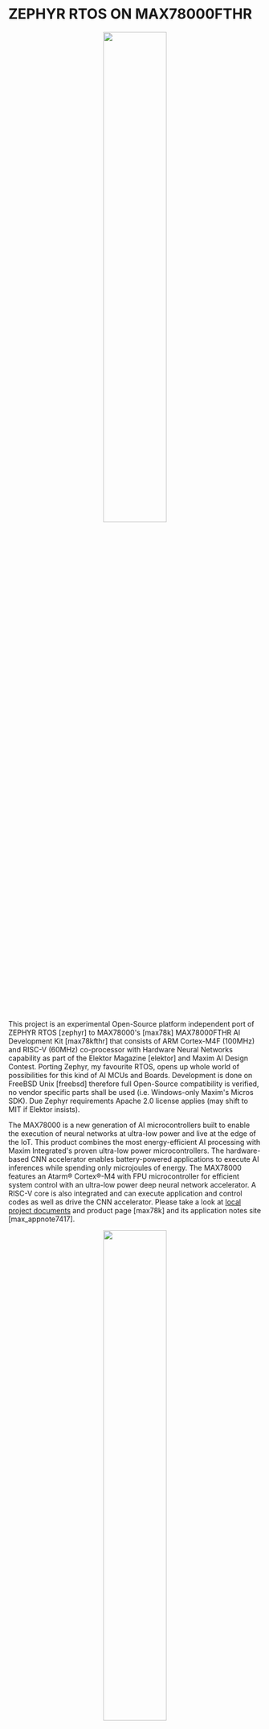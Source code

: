 # ZEPHYR RTOS ON MAX78000FTHR

<p align="center" width="100%"><img src="gfx/cederom-max78000fthr-zephyr.jpg" width="50%"></p>

This project is an experimental Open-Source platform independent port of ZEPHYR RTOS [zephyr] to MAX78000's [max78k] MAX78000FTHR AI Development Kit [max78kfthr] that consists of ARM Cortex-M4F (100MHz) and RISC-V (60MHz) co-processor with Hardware Neural Networks capability as part of the Elektor Magazine [elektor] and Maxim AI Design Contest. Porting Zephyr, my favourite RTOS, opens up whole world of possibilities for this kind of AI MCUs and Boards. Development is done on FreeBSD Unix [freebsd] therefore full Open-Source compatibility is verified, no vendor specific parts shall be used (i.e. Windows-only Maxim's Micros SDK). Due Zephyr requirements Apache 2.0 license applies (may shift to MIT if Elektor insists).

The MAX78000 is a new generation of AI microcontrollers built to enable the execution of neural networks at ultra-low power and live at the edge of the IoT. This product combines the most energy-efficient AI processing with Maxim Integrated's proven ultra-low power microcontrollers. The hardware-based CNN accelerator enables battery-powered applications to execute AI inferences while spending only microjoules of energy. The MAX78000 features an Atarm® Cortex®-M4 with FPU microcontroller for efficient system control with an ultra-low power deep neural network accelerator. A RISC-V core is also integrated and can execute application and control codes as well as drive the CNN accelerator. Please take a look at [local project documents](doc/) and product page [max78k] and its application notes site [max_appnote7417].

<p align="center" width="100%"><img src="gfx/7417fig01.jpg" width="50%"></p>


## MAX78000FTHR

* MAX78000 Microcontroller
  * Dual Core: Arm Cortex-M4 Processor with FPU, 100MHz, RISC-V Coprocessor, 60MHz
  * 512KB Flash Memory
  * 128KB SRAM
  * 16KB Cache
  * Convolutional Neural Network Accelerator
  * 12-Bit Parallel Camera Interface
  * MAX20303 Wearable PMIC with Fuel Gauge
  * Charge from USB
  * On-Board DAPLink Debug and Programming
  * Interface for Arm Cortex-M4 processor with FPU
  * Breadboard Compatible Headers
  * Micro USB Connector
  * Micro SD Card Connector

* Integrated Peripherals
  * RGB Indicator LED
  * User Pushbutton
  * CMOS VGA Image Sensor
  * Low-Power Stereo Audio CODEC
  * Digital Microphone
  * SWD Debugger
  * Virtual UART Console
  * 10-Pin Cortex Debug Header for RISC-V Coprocessor


## TODO

* [X] Find ready to use working example projects to have a reference point for next steps.
  * https://github.com/MaximIntegratedAI
  * https://github.com/MaximIntegratedAI/MAX78000_SDK
  * `MAX78000_SDK/Examples/MAX78000/Hello_World/` compiled with success. This will be my reference point project to play with pyOCD and GDB.
  * Added [MAX78000_SDK](https://github.com/MaximIntegratedAI/MAX78000_SDK/) as git submodule to this project.
* [ ] Find a way to use pyOCD  to flash the MCU/Board.
  * MAX78000FTHR seems to have onboard DAPLink probe [daplink] with ARM Cortex-M4F Target attached.
  * pyOCD upstream (using `0.30.4.dev38+dirty`) does not recognise Board ID - debug and flash on generic `cortex_m` does not work out of the box.
  * CMSIS Pack Manager does not contain MAX78000 MCU.
* [ ] Create Zephyr External Application code (using west [west] workspace on this repo).
* [ ] Create Zephyr SOC configuration for MAX78000 using DTS.
* [ ] Create Zephyr Board configuration for MAX78000FTHR DevKit using DTS.
* [ ] Create Zephyr Blinky example.
* [ ] Build, Flash, Verify Zephyr Blinky on MAX78000FTHR DevKit.


## WORKBENCH

### Flash and Debug

MAX78000FTHR has onboard DAPLink debug probe [daplink] attached to ARM Cortex-M4F MCU. 

pyOCD connects to `DAPLink CMSIS-DAP`:

```
(venv37zephyr) pyocd list
  #   Probe                   Unique ID
--------------------------------------------------------------------------------
  0   ARM DAPLink CMSIS-DAP   04440001f7cdc1c400000000000000000000000097969906
```

In theory pyOCD can Debug Target as generic ARM Cortex-M MCU. However Board ID is unknown that means Debug and Flashing may be unreliable:

```
(venv37zephyr) pyocd gdb
0000730:WARNING:mbed_board:Board ID 0444 is not recognized, using generic cortex_m target.
0000731:WARNING:board:Generic 'cortex_m' target type is selected by default; is this intentional? You will be able to debug most devices, but not program  flash. To set the target type use the '--target' argument or 'target_override' option. Use 'pyocd list --targets' to see available targets types.
0000731:INFO:board:Target type is cortex_m
0000792:WARNING:pyusb_backend:USB Kernel Driver Detach Failed ([None] b'Unknown error'). Attached driver may interfere with pyOCD operations.
0000852:INFO:dap:DP IDR = 0x2ba01477 (v1 rev2)
0000873:INFO:ap:AHB-AP#0 IDR = 0x24770011 (AHB-AP var1 rev2)
0000903:INFO:rom_table:AHB-AP#0 Class 0x1 ROM table #0 @ 0xe00ff000 (designer=14b part=127)
0000913:INFO:rom_table:[0]<e000e000:SCS-M4 class=14 designer=43b part=00c>
0000920:INFO:rom_table:[1]<e0001000:DWT class=14 designer=43b part=002>
0000927:INFO:rom_table:[2]<e0002000:FPB class=14 designer=43b part=003>
0000931:INFO:cortex_m:CPU core #0 is Cortex-M4 r0p1
0000944:INFO:cortex_m:FPU present: FPv4-SP-D16-M
0000952:INFO:dwt:4 hardware watchpoints
0000957:INFO:fpb:6 hardware breakpoints, 4 literal comparators
0000977:INFO:server:Semihost server started on port 4444 (core 0)
0001159:INFO:gdbserver:GDB server started on port 3333 (core 0)
0005422:INFO:gdbserver:Client connected to port 3333!
```

On the GDB side no debug or even halt possible:

```
(venv37zephyr) arm-none-eabi-gdb
GNU gdb (GNU Arm Embedded Toolchain) 10.1.90.20201028-git
(...)

For help, type "help".
Type "apropos word" to search for commands related to "word".
(gdb) target remote localhost:3333
Remote debugging using localhost:3333
warning: No executable has been specified and target does not support
determining executable automatically.  Try using the "file" command.
0x10000526 in ?? ()
(gdb) monitor reset halt

Ignoring packet error, continuing...
Ignoring packet error, continuing...
Ignoring packet error, continuing...
```

pyOCD upstream does not seem to have support for MAX78000 yet even with CMSIS Pack Manager [cpm], no flashing possible:

```
(venv37zephyr) pyocd pack update
(...)

(venv37zephyr) pyocd pack find max
  Part              Vendor   Pack          Version   Installed
----------------------------------------------------------------
  MAX32620          Maxim    MAX32620      1.0.2     False
  MAX32621          Maxim    MAX32620      1.0.2     False
  MAX32625          Maxim    MAX32625      1.1.0-a   False
  MAX32626          Maxim    MAX32625      1.1.0-a   False
  MAX32630          Maxim    MAX32630      0.2.7-b   False
  MAX32631          Maxim    MAX32630      0.2.7-b   False
  MAX32650          Maxim    MAX32650      1.1.0-a   False
  MAX32651          Maxim    MAX32650      1.1.0-a   False
  MAX32652          Maxim    MAX32650      1.1.0-a   False
  MAX32660          Maxim    MAX32660      1.2.0     False
  MAX32665          Maxim    MAX32665      0.6.2     False
  MAX32666          Maxim    MAX32665      0.6.2     False
  MAX71616          Keil     ZEUS_DFP      1.0.0     False
  MAX71617          Keil     ZEUS_DFP      1.0.0     False
  MAX71636          Keil     ZEUS_DFP      1.0.0     False
  MAX71637          Keil     ZEUS_DFP      1.0.0     False
  S32K142MAxxxLHx   Keil     S32_SDK_DFP   1.3.0     False
  S32K142MAxxxLLx   Keil     S32_SDK_DFP   1.3.0     False
  S32K144MAxxxLHx   Keil     S32_SDK_DFP   1.3.0     False
  S32K144MAxxxLLx   Keil     S32_SDK_DFP   1.3.0     False
  S32K144MAxxxMHx   Keil     S32_SDK_DFP   1.3.0     False
  S32K146MAxxxLHx   Keil     S32_SDK_DFP   1.3.0     False
  S32K146MAxxxLLx   Keil     S32_SDK_DFP   1.3.0     False
  S32K146MAxxxLQx   Keil     S32_SDK_DFP   1.3.0     False
  S32K146MAxxxMHx   Keil     S32_SDK_DFP   1.3.0     False

(venv37zephyr) pyocd flash build/max78000.elf
0000719:WARNING:mbed_board:Board ID 0444 is not recognized, using generic cortex_m target.
0000720:WARNING:board:Generic 'cortex_m' target type is selected by default; is this intentional? You will be able to debug most devices, but not program  flash. To set the target type use the '--target' argument or 'target_override' option. Use 'pyocd list --targets' to see available targets types.
0000778:WARNING:pyusb_backend:USB Kernel Driver Detach Failed ([None] b'Unknown error'). Attached driver may interfere with pyOCD operations.
0000957:WARNING:file_programmer:Failed to add data chunk: no memory region defined for address 0x10000000
0000957:WARNING:file_programmer:Failed to add data chunk: no memory region defined for address 0x100088c8
0000957:WARNING:file_programmer:Failed to add data chunk: no memory region defined for address 0x1000928c
0000958:INFO:loader:Erased 0 bytes (0 sectors), programmed 0 bytes (0 pages), skipped 0 bytes (0 pages) at 0.00 kB/s
```


## References

* [zephyr] https://zephyrproject.org
* [max78k] https://www.maximintegrated.com/en/products/microcontrollers/MAX78000.html
* [max78kfthr] https://www.maximintegrated.com/en/products/microcontrollers/MAX78000FTHR.html
* [elektor] https://www.elektormagazine.com/news/maxim-integrated
* [freebsd] https://www.freebsd.org/
* [pyocd] https://github.com/pyocd/pyOCD
* [west] https://docs.zephyrproject.org/latest/guides/west/index.html
* [daplink] https://github.com/ARMmbed/DAPLink
* [cpm] https://github.com/pyocd/cmsis-pack-manager
* [max_appnote7417] https://www.maximintegrated.com/en/design/technical-documents/app-notes/7/7417.html
* https://github.com/MaximIntegratedAI
* https://github.com/MaximIntegratedAI/MAX78000_SDK



---

<sub>(C) 2021 CeDeROM Tomasz CEDRO, https://www.tomek.cedro.info.</sub>
